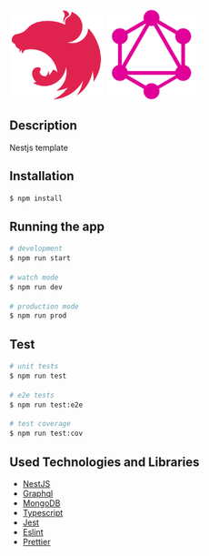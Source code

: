 <a href="http://nestjs.com/" target="_blank"><img src="https://raw.githubusercontent.com/ukyiJS/nestjs-template/graphql/src/assets/img/nest.svg" height="160"/></a>
<a href="https://graphql.org/" target="_blank"><img src="https://raw.githubusercontent.com/ukyiJS/nestjs-template/graphql/src/assets/img/graphql.svg" height="160"></a>

## Description

Nestjs template

## Installation

```bash
$ npm install
```

## Running the app

```bash
# development
$ npm run start

# watch mode
$ npm run dev

# production mode
$ npm run prod
```

## Test

```bash
# unit tests
$ npm run test

# e2e tests
$ npm run test:e2e

# test coverage
$ npm run test:cov
```

## Used Technologies and Libraries

- [NestJS](https://nestjs.com/)
- [Graphql](https://graphql.org/)
- [MongoDB](https://www.mongodb.com/)
- [Typescript](https://www.typescriptlang.org/)
- [Jest](https://jestjs.io/)
- [Eslint](https://eslint.org/)
- [Prettier](https://prettier.io/)
